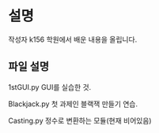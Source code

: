 설명
==============
작성자 k156
학원에서 배운 내용을 올립니다.

파일 설명
--------------
1stGUI.py   GUI를 실습한 것.

Blackjack.py   첫 과제인 블랙잭 만들기 연습.

Casting.py   정수로 변환하는 모듈(현재 비어있음)



